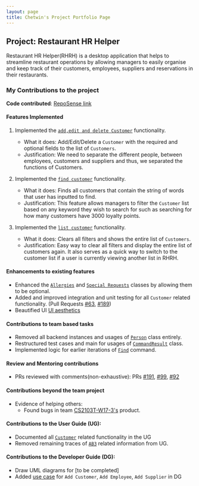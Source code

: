 ```yaml
---
layout: page
title: Chetwin's Project Portfolio Page
---
```


## Project: Restaurant HR Helper

Restaurant HR Helper(RHRH) is a desktop application that helps to streamline restaurant operations by allowing 
managers to easily organise and keep track of their customers, employees, suppliers and reservations in their 
restaurants.

### My Contributions to the project
**Code contributed**: [RepoSense link](https://nus-cs2103-ay2122s1.github.io/tp-dashboard/?search=T17&sort=groupTitle&sortWithin=title&timeframe=commit&mergegroup=&groupSelect=groupByRepos&breakdown=true&checkedFileTypes=docs~functional-code~test-code~other&since=2021-09-17&tabOpen=true&tabType=authorship&tabAuthor=Javiier-pzk&tabRepo=AY2122S1-CS2103T-T17-1%2Ftp%5Bmaster%5D&authorshipIsMergeGroup=false&authorshipFileTypes=docs~functional-code~test-code&authorshipIsBinaryFileTypeChecked=false)

#### Features Implemented
1. Implemented the [`add,edit and delete Customer`](https://github.com/AY2122S1-CS2103T-T17-1/tp/pull/55) functionality.
    * What it does: Add/Edit/Delete a `Customer` with the required and optional fields to the list of `Customers`.
    * Justification: We need to separate the different people, between employees, customers and suppliers and thus, 
      we separated the functions of Customers.

3. Implemented the [`find customer`](https://github.com/AY2122S1-CS2103T-T17-1/tp/pull/98) functionality.
    * What it does: Finds all customers that contain the string of words that user has inputted to find.
    * Justification: This feature allows managers to filter the `Customer` list based on any keyword they wish to 
      search for such as searching for how many customers have 3000 loyalty points.


4. Implemented the [`list customer`](https://github.com/AY2122S1-CS2103T-T17-1/tp/pull/55/commits/6418b5f722911a61116e57fbc531ba3f6c66077e) functionality.
    * What it does: Clears all filters and shows the entire list of `Customers`.
    * Justification: Easy way to clear all filters and display the entire list of customers again. It also serves as 
      a quick way to switch to the customer list if a user is currently viewing another list in RHRH.


#### Enhancements to existing features
   * Enhanced the [`Allergies`](https://github.com/AY2122S1-CS2103T-T17-1/tp/pull/55/commits/3487e616a48b40961f9bb17675195bcafa76b375) and [`Special Requests`](https://github.com/AY2122S1-CS2103T-T17-1/tp/pull/55/commits/3487e616a48b40961f9bb17675195bcafa76b375) classes by allowing them to be optional.
   * Added and improved integration and unit testing for all `Customer` related functionality. 
      (Pull Requests [\#63](https://github.com/AY2122S1-CS2103T-T17-1/tp/pull/63), 
      [\#189](https://github.com/AY2122S1-CS2103T-T17-1/tp/pull/189))
   * Beautified UI [UI aesthetics](https://github.com/AY2122S1-CS2103T-T17-1/tp/pull/95)

#### Contributions to team based tasks
* Removed all backend instances and usages of [`Person`](https://github.com/AY2122S1-CS2103T-T17-1/tp/pull/83) class entirely.
* Restructured test cases and main for usages of [`CommandResult`](https://github.com/AY2122S1-CS2103T-T17-1/tp/pull/86) class.
* Implemented logic for earlier iterations of [`Find`](https://github.com/AY2122S1-CS2103T-T17-1/tp/pull/98) command.
    
#### Review and Mentoring contributions
* PRs reviewed with comments(non-exhaustive): PRs [\#191](https://github.com/AY2122S1-CS2103T-T17-1/tp/pull/191), 
      [\#99](https://github.com/AY2122S1-CS2103T-T17-1/tp/pull/99), [\#92](https://github.com/AY2122S1-CS2103T-T17-1/tp/pull/92)

#### Contributions beyond the team project
* Evidence of helping others: 
  * Found bugs in team [CS2103T-W17-3's](https://github.com/chetwinlow/ped/issues) product.
  
#### Contributions to the User Guide (UG):
* Documented all [`Customer`](https://github.com/AY2122S1-CS2103T-T17-1/tp/pull/135) related functionality in the UG
* Removed remaining traces of [`AB3`](https://github.com/AY2122S1-CS2103T-T17-1/tp/pull/45) related information from UG. 

#### Contributions to the Developer Guide (DG):
* Draw UML diagrams for [to be completed]
* Added [use case](https://github.com/AY2122S1-CS2103T-T17-1/tp/pull/32) for `Add Customer`, `Add Employee`, `Add Supplier` in DG
